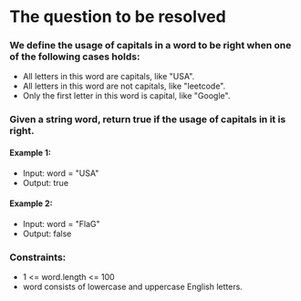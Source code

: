 # The question to be resolved
### We define the usage of capitals in a word to be right when one of the following cases holds:

- All letters in this word are capitals, like "USA".
- All letters in this word are not capitals, like "leetcode".
- Only the first letter in this word is capital, like "Google".

### Given a string word, return true if the usage of capitals in it is right.

 

#### Example 1:

- Input: word = "USA"
- Output: true
#### Example 2:

- Input: word = "FlaG"
- Output: false
 

### Constraints:

- 1 <= word.length <= 100
- word consists of lowercase and uppercase English letters.
